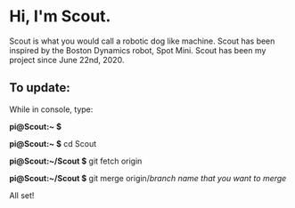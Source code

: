 # Hi, I'm Scout.
Scout is what you would call a robotic dog like machine. Scout has been inspired by the Boston Dynamics robot, Spot Mini. Scout has been my project since June 22nd, 2020.

## To update:

While in console, type:

**pi@Scout:~ $**

**pi@Scout:~ $** cd Scout

**pi@Scout:~/Scout $** git fetch origin

**pi@Scout:~/Scout $** git merge origin/*branch name that you want to merge*

All set!
